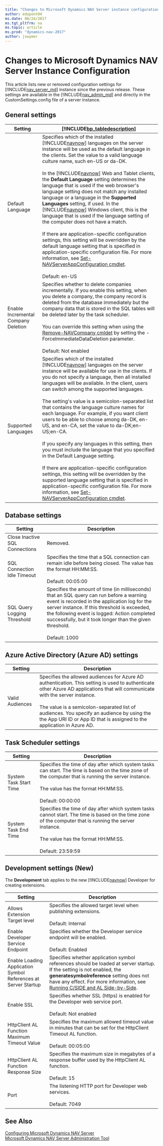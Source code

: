 ```yaml
---
title: "Changes to Microsoft Dynamics NAV Server instance configuration"
author: edupont04
ms.date: 08/24/2017
ms.tgt_pltfrm: na
ms.topic: article
ms.prod: "dynamics-nav-2017"
author: jswymer
---
```

# Changes to Microsoft Dynamics NAV Server Instance Configuration
This article lists new or removed configuration settings for [!INCLUDE[nav_server_md](includes/nav_server_md.md)] instance since the previous release. These settings are available in the [!INCLUDE[nav_admin_md](includes/nav_admin_md.md)] and directly in the CustomSettings.config file of a server instance. 

##  <a name="General"></a> General settings  
|Setting|[!INCLUDE[bp_tabledescription](includes/bp_tabledescription_md.md)]|  
|-------------|---------------------------------------|
|Default Language|Specifies which of the installed [!INCLUDE[navnow](includes/navnow_md.md)] languages on the server instance will be used as the default language in the clients. Set the value to a valid language culture name, such en-US or da-DK.<br /><br /> In the [!INCLUDE[navnow](includes/navnow_md.md)] Web and Tablet clients, the **Default Language** setting determines the language that is used if the web browser's language setting does not match any installed language or a language in the **Supported Languages** setting, if used. In the [!INCLUDE[navnow](includes/navnow_md.md)] Windows client, this is the language that is used if the language setting of the computer does not have a match.<br /><br />If there are application-specific configuration settings, this setting will be overridden by the default language setting that is specified in application-specific configuration file. For more information, see [Set-NAVServerAppConfiguration cmdlet](https://go.microsoft.com/fwlink/?linkid=827798).<br /><br /> Default: en-US|
|Enable Incremental Company Deletion|Specifies whether to delete companies incrementally. If you enable this setting, when you delete a company, the company record is deleted from the database immediately but the company data that is stored in the SQL tables will be deleted later by the task scheduler.<br /><br />You can override this setting when using the [Remove-NAVCompany cmldet](Microsoft.Dynamics.Nav.Management/remove-navcompany.md) by setting the -ForceImmediateDataDeletion parameter.<br /><br />  Default: Not enabled|  
|Supported Languages|Specifies which of the installed [!INCLUDE[navnow](includes/navnow_md.md)] languages on the server instance will be available for use in the clients. If you do not specify a language, then all installed languages will be available. In the client, users can switch among the supported languages.<br /><br />The setting's value is a semicolon-separated list that contains the language culture names for each language. For example, if you want client users to be able to choose among da-DK, en-US, and en-CA, set the value to da-DK;en-US;en-CA.<br /><br />If you specify any languages in this setting, then you must include the language that you specified in the Default Language setting.<br /><br />If there are application-specific configuration settings, this setting will be overridden by the supported language setting that is specified in application-specific configuration file. For more information, see [Set-NAVServerAppConfiguration cmdlet](https://go.microsoft.com/fwlink/?linkid=827798).|

## <a name="Database"></a>Database settings
|  Setting  |  Description  |
|-----------|---------------|  
|Close Inactive SQL Connections| Removed.| 
|SQL Connection Idle Timeout|Specifies the time that a SQL connection can remain idle before being closed. The value has the format HH:MM:SS.<br /><br /> Default: 00:05:00|
|SQL Query Logging Threshold|Specifies the amount of time (in milliseconds) that an SQL query can run before a warning event is recorded in the application log for the server instance. If this threshold is exceeded, the following event is logged: Action completed successfully, but it took longer than the given threshold.<br /><br /> Default: 1000|

## <a name="AzureAd"></a>Azure Active Directory (Azure AD) settings
|  Setting  |  Description  |
|-----------|---------------|  
|  Valid Audiences |  Specifies the allowed audiences for Azure AD authentication. This setting is used to authenticate other Azure AD applications that will communicate with the server instance.<BR /><BR />The value is a semicolon-separated list of audiences. You specify an audience by using the the App URI ID or App ID that is assigned to the application in Azure AD.|

## <a name=""></a>Task Scheduler settings
|  Setting  |  Description  |
|-----------|---------------|  
| System Task Start Time  |  Specifies the time of day after which system tasks can start. The time is based on the time zone of the computer that is running the server instance. <BR /><BR />The value has the format HH:MM:SS.<BR /><BR />Default: 00:00:00 |
|  System Task End Time  |  Specifies the time of day after which system tasks cannot start. The time is based on the time zone of the computer that is running the server instance. <BR /><BR />The value has the format HH:MM:SS.<BR /><BR />Default: 23:59:59 |

## Development settings (New)
The **Development** tab applies to the new [!INCLUDE[navnow](includes/navnow_md.md)] Developer for creating extensions.

|  Setting  |  Description  |
|-----------|---------------|  
| Allows Extension Target level  | Specifies the allowed target level when publishing extensions.<BR /><BR />Default: Internal|
| Enable Developer Service Endpoint  |  Specifies whether the Developer service endpoint will be enabled.<BR /><BR />Default: Enabled|
| Enable Loading Application Symbol References at Server Startup| Specifies whether application symbol references should be loaded at server startup.  If the setting is not enabled, the **generatesymbolreference** setting does not have any effect. For more information, see [Running C/SIDE and AL Side-by-Side](developer/devenv-running-cside-and-al-side-by-side.md).|
| Enable SSL |  Specifies whether SSL (https) is enabled for the Developer web service port.<BR /><BR />Default: Not enabled|
| HttpClient AL Function Maximum Timeout Value  |  Specifies the maximum allowed timeout value in minutes that can be set for the HttpClient Timeout AL function.<BR /><BR />Default: 00:05:00|
| HttpClient AL Function Response Size  |  Specifies the maximum size in megabytes of a response buffer used by the HttpClient AL function.<BR /><BR />Default: 15|
| Port  |  The listening HTTP port for Developer web services.<BR /><BR />Default: 7049|

## See Also  
[Configuring Microsoft Dynamics NAV Server](Configuring-Microsoft-Dynamics-NAV-Server.md)  
[Microsoft Dynamics NAV Server Administration Tool](Microsoft-Dynamics-NAV-Server-Administration-Tool.md) 

